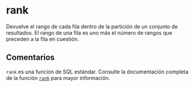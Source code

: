 ﻿---
SidebarGroup: "index-aggregation-functions"
Autogenerated: true
---

# rank

Devuelve el rango de cada fila dentro de la partición de un conjunto de resultados. El rango de una fila es uno más el número de rangos que preceden a la fila en cuestión.

## Comentarios 

`rank` es una función de SQL estándar. Consulte la documentación completa de la función [`rank`](https://learn.microsoft.com/es-es/sql/t-sql/functions/rank-transact-sql) para mayor información.
